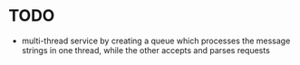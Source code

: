 # TODO
- multi-thread service by creating a queue which processes the message strings in one thread, while the other accepts and parses requests
